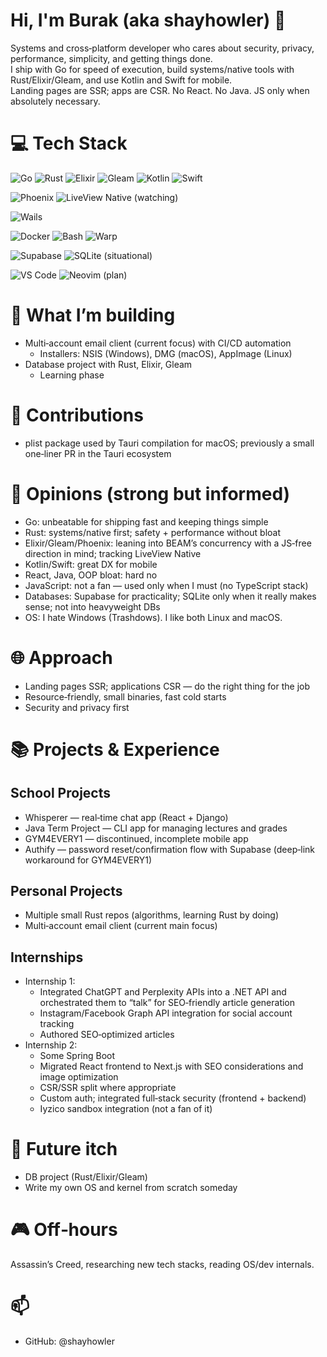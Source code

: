 # Hi, I'm Burak (aka shayhowler) 👋

Systems and cross‑platform developer who cares about security, privacy, performance, simplicity, and getting things done.  
I ship with Go for speed of execution, build systems/native tools with Rust/Elixir/Gleam, and use Kotlin and Swift for mobile.  
Landing pages are SSR; apps are CSR. No React. No Java. JS only when absolutely necessary.

# 💻 Tech Stack
<!-- Core languages I actually enjoy -->
![Go](https://img.shields.io/badge/Go-00ADD8?style=for-the-badge&logo=go&logoColor=white)
![Rust](https://img.shields.io/badge/Rust-B4673A?style=for-the-badge&logo=rust&logoColor=ffffff)
![Elixir](https://img.shields.io/badge/Elixir-4B275F?style=for-the-badge&logo=elixir&logoColor=white)
![Gleam](https://img.shields.io/badge/Gleam-ffaff3?style=for-the-badge&logo=gleam&logoColor=3b3240)
![Kotlin](https://img.shields.io/badge/Kotlin-7F52FF?style=for-the-badge&logo=kotlin&logoColor=white)
![Swift](https://img.shields.io/badge/Swift-FA7343?style=for-the-badge&logo=swift&logoColor=white)

<!-- Frameworks -->
![Phoenix](https://img.shields.io/badge/Phoenix-FD4F00?style=for-the-badge&logo=phoenixframework&logoColor=white)
![LiveView Native (watching)](https://img.shields.io/badge/LiveView%20Native-watching-000000?style=for-the-badge&logo=elixir&logoColor=white)

<!-- Cross‑platform / Desktop -->
![Wails](https://img.shields.io/badge/Wails-3C3C3C?style=for-the-badge&logo=go&logoColor=white)

<!-- Tooling -->
![Docker](https://img.shields.io/badge/Docker-2496ED?style=for-the-badge&logo=docker&logoColor=white)
![Bash](https://img.shields.io/badge/Bash-121011?style=for-the-badge&logo=gnu-bash&logoColor=white)
![Warp](https://img.shields.io/badge/Warp-01A4FF?style=for-the-badge&logo=warp&logoColor=white)

<!-- Databases / Backend infra (pragmatic) -->
![Supabase](https://img.shields.io/badge/Supabase-3ECF8E?style=for-the-badge&logo=supabase&logoColor=white)
![SQLite (situational)](https://img.shields.io/badge/SQLite%20(situational)-003B57?style=for-the-badge&logo=sqlite&logoColor=white)

<!-- Editors -->
![VS Code](https://img.shields.io/badge/VS%20Code-007ACC?style=for-the-badge&logo=visualstudiocode&logoColor=white)
![Neovim (plan)](https://img.shields.io/badge/Neovim%20(plan)-57A143?style=for-the-badge&logo=neovim&logoColor=white)

# 🚢 What I’m building
- Multi‑account email client (current focus) with CI/CD automation  
  - Installers: NSIS (Windows), DMG (macOS), AppImage (Linux)
- Database project with Rust, Elixir, Gleam
  - Learning phase

# 🧪 Contributions
- plist package used by Tauri compilation for macOS; previously a small one‑liner PR in the Tauri ecosystem

# 🧭 Opinions (strong but informed)
- Go: unbeatable for shipping fast and keeping things simple
- Rust: systems/native first; safety + performance without bloat
- Elixir/Gleam/Phoenix: leaning into BEAM’s concurrency with a JS‑free direction in mind; tracking LiveView Native
- Kotlin/Swift: great DX for mobile
- React, Java, OOP bloat: hard no
- JavaScript: not a fan — used only when I must (no TypeScript stack)
- Databases: Supabase for practicality; SQLite only when it really makes sense; not into heavyweight DBs
- OS: I hate Windows (Trashdows). I like both Linux and macOS.

# 🌐 Approach
- Landing pages SSR; applications CSR — do the right thing for the job
- Resource‑friendly, small binaries, fast cold starts
- Security and privacy first

# 📚 Projects & Experience

## School Projects
- Whisperer — real‑time chat app (React + Django)
- Java Term Project — CLI app for managing lectures and grades
- GYM4EVERY1 — discontinued, incomplete mobile app
- Authify — password reset/confirmation flow with Supabase (deep‑link workaround for GYM4EVERY1)

## Personal Projects
- Multiple small Rust repos (algorithms, learning Rust by doing)
- Multi‑account email client (current main focus)

## Internships
- Internship 1:
  - Integrated ChatGPT and Perplexity APIs into a .NET API and orchestrated them to “talk” for SEO‑friendly article generation
  - Instagram/Facebook Graph API integration for social account tracking
  - Authored SEO‑optimized articles
- Internship 2:
  - Some Spring Boot
  - Migrated React frontend to Next.js with SEO considerations and image optimization
  - CSR/SSR split where appropriate
  - Custom auth; integrated full‑stack security (frontend + backend)
  - Iyzico sandbox integration (not a fan of it)

# 🧱 Future itch
- DB project (Rust/Elixir/Gleam)
- Write my own OS and kernel from scratch someday

# 🎮 Off‑hours
Assassin’s Creed, researching new tech stacks, reading OS/dev internals.

# 📫
- GitHub: @shayhowler
